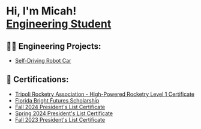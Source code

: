 <h1>Hi, I'm Micah! <br/> <a href="https://www.linkedin.com/in/micah-hodge-920b372aa/">Engineering Student</a>

<h2>👨‍💻 Engineering Projects:</h2>


- [Self-Driving Robot Car](https://github.com/micahodge/Self-Driving-Robot-Car)

<h2>🤳 Certifications:</h2>

- [Tripoli Rocketry Association - High-Powered Rocketry Level 1 Certificate](https://i.imgur.com/uybQdkm.jpeg)
- [Florida Bright Futures Scholarship](https://i.imgur.com/WdvmCv2.jpeg)
- [Fall 2024 President's List Certificate](https://i.imgur.com/8z81hhr.jpeg)
- [Spring 2024 President's List Certificate](https://i.imgur.com/btqsGJm.jpeg)
- [Fall 2023 President's List Certificate](https://mail-attachment.googleusercontent.com/attachment/u/1/?ui=2&ik=54ccbd82e5&attid=0.1&permmsgid=msg-f:1785118538307821786&th=18c603da45cd60da&view=att&zw&disp=inline&saddbat=ANGjdJ9igf8td88d3wekDwhENigRhid_fQn-z9vxuFAwSD5gfcK62ztUUKopb2TA_P-hCjymgp2EUKvIdIv5nuh0PvGtcmmd0GEp_PLCsPXuZFpznin8M-LiX8aIXBky8y_qUvCCojwh0kTMnEl4h3l4SlyUzrE8S7YZ-BmUoJQwQBeNW1rQPCCuylrimhpk8H2BQv7-w4tODPXcIeb3kGWP3Rt4ASS00bBb_Xg7zW7dd8vdudKPFLXlm9OeZpSIggfM1_wDXqiSKtTQr31oOuQOtZEID49s_LPBji0yhp_AY4bscTS89nnGIC47DmFWTjimLoMMmuG39gXysgqsqlQ6ETPPOI0pnZGVjRvTYkbPOgz1UregkFBHL-Ja7wapjWFzjKKdFqSUUtahdmWMOiCEjDXMTLntYHKLjpRfJcUKUKNJ6q-MdCK_ASHFKofyXrTLjxXFTvDqNw8hv0J6T7nUBhi4K4kTfwHEh1B3XKG3v1tu-jm-YVsVIESh1Cj0pLxORzsDgOTNPjDqzqUpPLJOxaw-DxYSwrhILcBaT-GQRMUXi2ZGmT7qJ81aS92NygOp2Y0I6dDgS5Iy0FQIfiSbkYYTEyduudHOzb146k7dQZ6tINGzeGsF9zVs_hgdgVb48OtOKHk-UXI-f1mr-MdxsAB_ntuvyneIq9L4ZD77NnV9J0gegROFhkua--99inTG-dPUSPamT7nmA594mG313X5SJHOQQL_4kEF6YupXneaYPVofJb2OK0gY2DP8LsN3JX8l-L17uNgIvU6we3u7Ao1bVJxvOqph3JVGy4omnxkeETQMrUCtOU4z2urHYY0SiMQdxUmcDzCLAi2CE4-fHO4PlUznbWynNg6ENKts1wJwGVMF6wkZBTURxZukLrT70P0FZrgJe2Jtdp_xd1XMxvZa4mdsfKk-Opr1Z_xlXnk-N_yH5bi5LuZL5Qx_gyB-xULPOWNgEPDoib9ue0v2Zd12MxlOA__sR2JbHhAKumkd1-bhgm3nHcJ_VrR_GZ06b3ZvPWxcQLXSCaSrfFRa865oLIt9bFLwWOU0-A)


<!--
**joshmadakor1/joshmadakor1** is a ✨ _special_ ✨ repository because its `README.md` (this file) appears on your GitHub profile.

Here are some ideas to get you started:

- 🔭 I’m currently working on ...
- 🌱 I’m currently learning ...
- 👯 I’m looking to collaborate on ...
- 🤔 I’m looking for help with ...
- 💬 Ask me about ...
- 📫 How to reach me: ...
- 😄 Pronouns: ...
- ⚡ Fun fact: ...
-->
